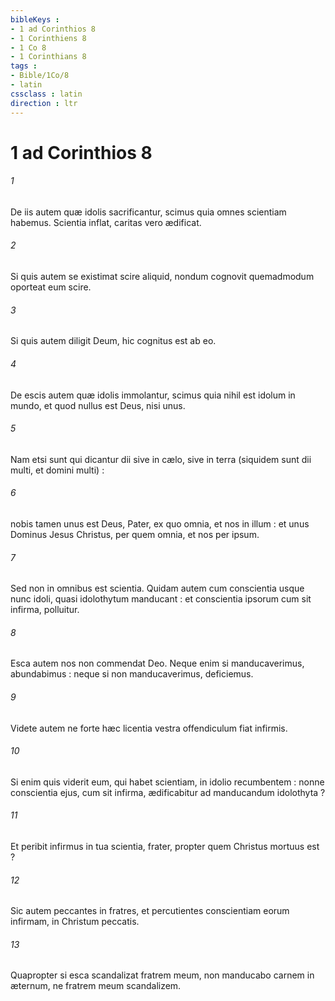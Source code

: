 ```yaml
---
bibleKeys : 
- 1 ad Corinthios 8
- 1 Corinthiens 8
- 1 Co 8
- 1 Corinthians 8
tags : 
- Bible/1Co/8
- latin
cssclass : latin
direction : ltr
---
```


# 1 ad Corinthios 8

###### 1
De iis autem quæ idolis sacrificantur, scimus quia omnes scientiam habemus. Scientia inflat, caritas vero ædificat.
###### 2
Si quis autem se existimat scire aliquid, nondum cognovit quemadmodum oporteat eum scire.
###### 3
Si quis autem diligit Deum, hic cognitus est ab eo.
###### 4
De escis autem quæ idolis immolantur, scimus quia nihil est idolum in mundo, et quod nullus est Deus, nisi unus.
###### 5
Nam etsi sunt qui dicantur dii sive in cælo, sive in terra (siquidem sunt dii multi, et domini multi) :
###### 6
nobis tamen unus est Deus, Pater, ex quo omnia, et nos in illum : et unus Dominus Jesus Christus, per quem omnia, et nos per ipsum.
###### 7
Sed non in omnibus est scientia. Quidam autem cum conscientia usque nunc idoli, quasi idolothytum manducant : et conscientia ipsorum cum sit infirma, polluitur.
###### 8
Esca autem nos non commendat Deo. Neque enim si manducaverimus, abundabimus : neque si non manducaverimus, deficiemus.
###### 9
Videte autem ne forte hæc licentia vestra offendiculum fiat infirmis.
###### 10
Si enim quis viderit eum, qui habet scientiam, in idolio recumbentem : nonne conscientia ejus, cum sit infirma, ædificabitur ad manducandum idolothyta ?
###### 11
Et peribit infirmus in tua scientia, frater, propter quem Christus mortuus est ?
###### 12
Sic autem peccantes in fratres, et percutientes conscientiam eorum infirmam, in Christum peccatis.
###### 13
Quapropter si esca scandalizat fratrem meum, non manducabo carnem in æternum, ne fratrem meum scandalizem.
